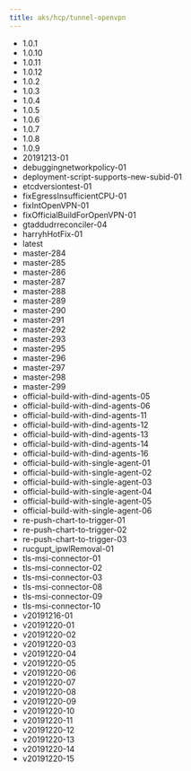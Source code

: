 ```yaml
---
title: aks/hcp/tunnel-openvpn
---
```

- 1.0.1
- 1.0.10
- 1.0.11
- 1.0.12
- 1.0.2
- 1.0.3
- 1.0.4
- 1.0.5
- 1.0.6
- 1.0.7
- 1.0.8
- 1.0.9
- 20191213-01
- debuggingnetworkpolicy-01
- deployment-script-supports-new-subid-01
- etcdversiontest-01
- fixEgressInsufficientCPU-01
- fixIntOpenVPN-01
- fixOfficialBuildForOpenVPN-01
- gtaddudrreconciler-04
- harryhHotFix-01
- latest
- master-284
- master-285
- master-286
- master-287
- master-288
- master-289
- master-290
- master-291
- master-292
- master-293
- master-295
- master-296
- master-297
- master-298
- master-299
- official-build-with-dind-agents-05
- official-build-with-dind-agents-06
- official-build-with-dind-agents-11
- official-build-with-dind-agents-12
- official-build-with-dind-agents-13
- official-build-with-dind-agents-14
- official-build-with-dind-agents-16
- official-build-with-single-agent-01
- official-build-with-single-agent-02
- official-build-with-single-agent-03
- official-build-with-single-agent-04
- official-build-with-single-agent-05
- official-build-with-single-agent-06
- re-push-chart-to-trigger-01
- re-push-chart-to-trigger-02
- re-push-chart-to-trigger-03
- rucgupt_ipwlRemoval-01
- tls-msi-connector-01
- tls-msi-connector-02
- tls-msi-connector-03
- tls-msi-connector-08
- tls-msi-connector-09
- tls-msi-connector-10
- v20191216-01
- v20191220-01
- v20191220-02
- v20191220-03
- v20191220-04
- v20191220-05
- v20191220-06
- v20191220-07
- v20191220-08
- v20191220-09
- v20191220-10
- v20191220-11
- v20191220-12
- v20191220-13
- v20191220-14
- v20191220-15
